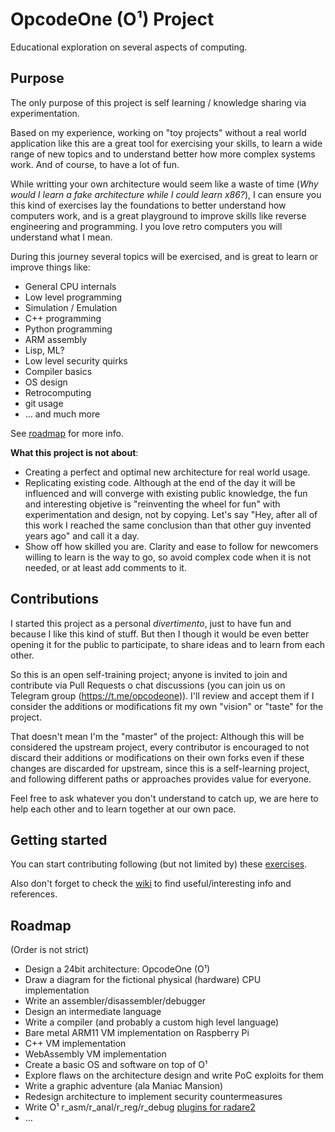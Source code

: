 OpcodeOne (O¹) Project
======================

Educational exploration on several aspects of computing.



## Purpose


The only purpose of this project is self learning / knowledge sharing via experimentation.

Based on my experience, working on "toy projects" without a real world application like this are a great tool for exercising your skills, to learn a wide range of new topics and to understand better how more complex systems work. And of course, to have a lot of fun.

While writting your own architecture would seem like a waste of time (*Why would I learn a fake architecture while I could learn x86?*), I can ensure you this kind of exercises lay the foundations to better understand how computers work, and is a great playground to improve skills like reverse engineering and programming. I you love retro computers you will understand what I mean.

During this journey several topics will be exercised, and is great to learn or improve things like:

* General CPU internals
* Low level programming
* Simulation / Emulation
* C++ programming
* Python programming
* ARM assembly
* Lisp, ML?
* Low level security quirks
* Compiler basics
* OS design
* Retrocomputing
* git usage
* ... and much more


See [roadmap](#roadmap) for more info.


__**What this project is not about**__:

* Creating a perfect and optimal new architecture for real world usage.
* Replicating existing code. Although at the end of the day it will be influenced and will converge with existing public knowledge, the fun and interesting objetive is "reinventing the wheel for fun" with experimentation and design, not by copying. Let's say "Hey, after all of this work I reached the same conclusion than that other guy invented years ago" and call it a day.
* Show off how skilled you are. Clarity and ease to follow for newcomers willing to learn is the way to go, so avoid complex code when it is not needed, or at least add comments to it.



## Contributions

I started this project as a personal *divertimento*, just to have fun and because I like this kind of stuff. But then I though it would be even better opening it for the public to participate, to share ideas and to learn from each other.

So this is an open self-training project; anyone is invited to join and contribute via Pull Requests o chat discussions (you can join us on Telegram group (https://t.me/opcodeone)). I'll review and accept them if I consider the additions or modifications fit my own "vision" or "taste" for the project.

That doesn't mean I'm the "master" of the project: Although this will be considered the upstream project, every contributor is encouraged to not discard their additions or modifications on their own forks even if these changes are discarded for upstream, since this is a self-learning project, and following different paths or approaches provides value for everyone.

Feel free to ask whatever you don't understand to catch up, we are here to help each other and to learn together at our own pace.



## Getting started


You can start contributing following (but not limited by) these [exercises](EXERCISES.md).

Also don't forget to check the [wiki](wiki) to find useful/interesting info and references.



## Roadmap


(Order is not strict)

- Design a 24bit architecture: OpcodeOne (O¹)
- Draw a diagram for the fictional physical (hardware) CPU implementation
- Write an assembler/disassembler/debugger
- Design an intermediate language
- Write a compiler (and probably a custom high level language)
- Bare metal ARM11 VM implementation on Raspberry Pi
- C++ VM implementation
- WebAssembly VM implementation
- Create a basic OS and software on top of O¹
- Explore flaws on the architecture design and write PoC exploits for them
- Write a graphic adventure (ala Maniac Mansion)
- Redesign architecture to implement security countermeasures
- Write O¹ r_asm/r_anal/r_reg/r_debug [plugins for radare2](https://github.com/radare/radare2/wiki/Implementing-a-new-architecture)
- ...
